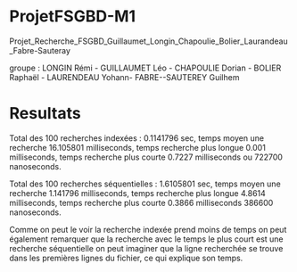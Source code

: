 # ProjetFSGBD-M1


Projet_Recherche_FSGBD_Guillaumet_Longin_Chapoulie_Bolier_Laurandeau_Fabre-Sauteray


groupe : LONGIN Rémi - GUILLAUMET Léo - CHAPOULIE Dorian - BOLIER Raphaël - LAURENDEAU Yohann- FABRE--SAUTEREY Guilhem



# Resultats 
Total des 100 recherches indexées : 0.1141796 sec, temps moyen une recherche 16.105801 milliseconds, temps recherche plus longue 0.001 milliseconds, temps recherche plus courte 0.7227 milliseconds ou 722700 nanoseconds.

Total des 100 recherches séquentielles : 1.6105801 sec, temps moyen une recherche 1.141796 milliseconds, temps recherche plus longue 4.8614 milliseconds, temps recherche plus courte 0.3866 milliseconds 386600 nanoseconds.


Comme on peut le voir la recherche indexée prend moins de temps on peut également remarquer que la recherche avec le temps le plus court est une recherche séquentielle on peut imaginer que la ligne recherchée se trouve dans les premières lignes du fichier, ce qui explique son temps.

